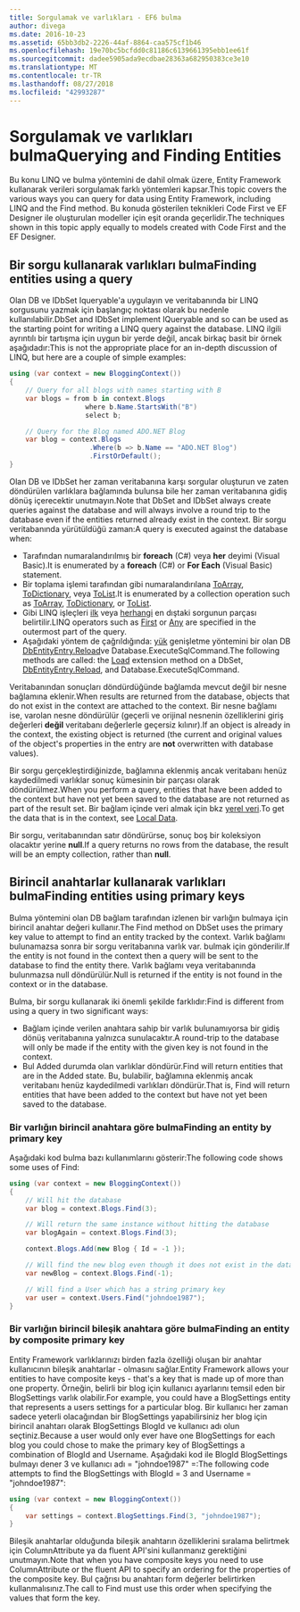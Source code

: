 ```yaml
---
title: Sorgulamak ve varlıkları - EF6 bulma
author: divega
ms.date: 2016-10-23
ms.assetid: 65bb3db2-2226-44af-8864-caa575cf1b46
ms.openlocfilehash: 19e70bc5bcfdd0c81186c6139661395ebb1ee61f
ms.sourcegitcommit: dadee5905ada9ecdbae28363a682950383ce3e10
ms.translationtype: MT
ms.contentlocale: tr-TR
ms.lasthandoff: 08/27/2018
ms.locfileid: "42993287"
---
```

# <a name="querying-and-finding-entities"></a><span data-ttu-id="4aecd-102">Sorgulamak ve varlıkları bulma</span><span class="sxs-lookup"><span data-stu-id="4aecd-102">Querying and Finding Entities</span></span>
<span data-ttu-id="4aecd-103">Bu konu LINQ ve bulma yöntemini de dahil olmak üzere, Entity Framework kullanarak verileri sorgulamak farklı yöntemleri kapsar.</span><span class="sxs-lookup"><span data-stu-id="4aecd-103">This topic covers the various ways you can query for data using Entity Framework, including LINQ and the Find method.</span></span> <span data-ttu-id="4aecd-104">Bu konuda gösterilen teknikleri Code First ve EF Designer ile oluşturulan modeller için eşit oranda geçerlidir.</span><span class="sxs-lookup"><span data-stu-id="4aecd-104">The techniques shown in this topic apply equally to models created with Code First and the EF Designer.</span></span>  

## <a name="finding-entities-using-a-query"></a><span data-ttu-id="4aecd-105">Bir sorgu kullanarak varlıkları bulma</span><span class="sxs-lookup"><span data-stu-id="4aecd-105">Finding entities using a query</span></span>  

<span data-ttu-id="4aecd-106">Olan DB ve IDbSet Iqueryable'a uygulayın ve veritabanında bir LINQ sorgusunu yazmak için başlangıç noktası olarak bu nedenle kullanılabilir.</span><span class="sxs-lookup"><span data-stu-id="4aecd-106">DbSet and IDbSet implement IQueryable and so can be used as the starting point for writing a LINQ query against the database.</span></span> <span data-ttu-id="4aecd-107">LINQ ilgili ayrıntılı bir tartışma için uygun bir yerde değil, ancak birkaç basit bir örnek aşağıdadır:</span><span class="sxs-lookup"><span data-stu-id="4aecd-107">This is not the appropriate place for an in-depth discussion of LINQ, but here are a couple of simple examples:</span></span>  

``` csharp
using (var context = new BloggingContext())
{
    // Query for all blogs with names starting with B
    var blogs = from b in context.Blogs
                   where b.Name.StartsWith("B")
                   select b;

    // Query for the Blog named ADO.NET Blog
    var blog = context.Blogs
                    .Where(b => b.Name == "ADO.NET Blog")
                    .FirstOrDefault();
}
```  

<span data-ttu-id="4aecd-108">Olan DB ve IDbSet her zaman veritabanına karşı sorgular oluşturun ve zaten döndürülen varlıklara bağlamında bulunsa bile her zaman veritabanına gidiş dönüş içerecektir unutmayın.</span><span class="sxs-lookup"><span data-stu-id="4aecd-108">Note that DbSet and IDbSet always create queries against the database and will always involve a round trip to the database even if the entities returned already exist in the context.</span></span> <span data-ttu-id="4aecd-109">Bir sorgu veritabanında yürütüldüğü zaman:</span><span class="sxs-lookup"><span data-stu-id="4aecd-109">A query is executed against the database when:</span></span>  

- <span data-ttu-id="4aecd-110">Tarafından numaralandırılmış bir **foreach** (C#) veya **her** deyimi (Visual Basic).</span><span class="sxs-lookup"><span data-stu-id="4aecd-110">It is enumerated by a **foreach** (C#) or **For Each** (Visual Basic) statement.</span></span>  
- <span data-ttu-id="4aecd-111">Bir toplama işlemi tarafından gibi numaralandırılana [ToArray](https://msdn.microsoft.com/library/bb298736), [ToDictionary](https://msdn.microsoft.com/library/system.linq.enumerable.todictionary), veya [ToList](https://msdn.microsoft.com/library/bb342261).</span><span class="sxs-lookup"><span data-stu-id="4aecd-111">It is enumerated by a collection operation such as [ToArray](https://msdn.microsoft.com/library/bb298736), [ToDictionary](https://msdn.microsoft.com/library/system.linq.enumerable.todictionary), or [ToList](https://msdn.microsoft.com/library/bb342261).</span></span>  
- <span data-ttu-id="4aecd-112">Gibi LINQ işleçleri [ilk](https://msdn.microsoft.com/library/bb291976) veya [herhangi](https://msdn.microsoft.com/library/bb337697) en dıştaki sorgunun parçası belirtilir.</span><span class="sxs-lookup"><span data-stu-id="4aecd-112">LINQ operators such as [First](https://msdn.microsoft.com/library/bb291976) or [Any](https://msdn.microsoft.com/library/bb337697) are specified in the outermost part of the query.</span></span>  
- <span data-ttu-id="4aecd-113">Aşağıdaki yöntem de çağrıldığında: [yük](https://msdn.microsoft.com/library/system.data.entity.dbextensions.load) genişletme yöntemini bir olan DB [DbEntityEntry.Reload](https://msdn.microsoft.com/library/system.data.entity.infrastructure.dbentityentry.reload.aspx)ve Database.ExecuteSqlCommand.</span><span class="sxs-lookup"><span data-stu-id="4aecd-113">The following methods are called: the [Load](https://msdn.microsoft.com/library/system.data.entity.dbextensions.load) extension method on a DbSet, [DbEntityEntry.Reload](https://msdn.microsoft.com/library/system.data.entity.infrastructure.dbentityentry.reload.aspx), and Database.ExecuteSqlCommand.</span></span>  

<span data-ttu-id="4aecd-114">Veritabanından sonuçları döndürdüğünde bağlamda mevcut değil bir nesne bağlamına eklenir.</span><span class="sxs-lookup"><span data-stu-id="4aecd-114">When results are returned from the database, objects that do not exist in the context are attached to the context.</span></span> <span data-ttu-id="4aecd-115">Bir nesne bağlamı ise, varolan nesne döndürülür (geçerli ve orijinal nesnenin özelliklerini giriş değerleri **değil** veritabanı değerlerle geçersiz kılınır).</span><span class="sxs-lookup"><span data-stu-id="4aecd-115">If an object is already in the context, the existing object is returned (the current and original values of the object's properties in the entry are **not** overwritten with database values).</span></span>  

<span data-ttu-id="4aecd-116">Bir sorgu gerçekleştirdiğinizde, bağlamına eklenmiş ancak veritabanı henüz kaydedilmedi varlıklar sonuç kümesinin bir parçası olarak döndürülmez.</span><span class="sxs-lookup"><span data-stu-id="4aecd-116">When you perform a query, entities that have been added to the context but have not yet been saved to the database are not returned as part of the result set.</span></span> <span data-ttu-id="4aecd-117">Bir bağlam içinde veri almak için bkz [yerel veri](~/ef6/querying/local-data.md).</span><span class="sxs-lookup"><span data-stu-id="4aecd-117">To get the data that is in the context, see [Local Data](~/ef6/querying/local-data.md).</span></span>  

<span data-ttu-id="4aecd-118">Bir sorgu, veritabanından satır döndürürse, sonuç boş bir koleksiyon olacaktır yerine **null**.</span><span class="sxs-lookup"><span data-stu-id="4aecd-118">If a query returns no rows from the database, the result will be an empty collection, rather than **null**.</span></span>  

## <a name="finding-entities-using-primary-keys"></a><span data-ttu-id="4aecd-119">Birincil anahtarlar kullanarak varlıkları bulma</span><span class="sxs-lookup"><span data-stu-id="4aecd-119">Finding entities using primary keys</span></span>  

<span data-ttu-id="4aecd-120">Bulma yöntemini olan DB bağlam tarafından izlenen bir varlığın bulmaya için birincil anahtar değeri kullanır.</span><span class="sxs-lookup"><span data-stu-id="4aecd-120">The Find method on DbSet uses the primary key value to attempt to find an entity tracked by the context.</span></span> <span data-ttu-id="4aecd-121">Varlık bağlamı bulunamazsa sonra bir sorgu veritabanına varlık var. bulmak için gönderilir.</span><span class="sxs-lookup"><span data-stu-id="4aecd-121">If the entity is not found in the context then a query will be sent to the database to find the entity there.</span></span> <span data-ttu-id="4aecd-122">Varlık bağlamı veya veritabanında bulunmazsa null döndürülür.</span><span class="sxs-lookup"><span data-stu-id="4aecd-122">Null is returned if the entity is not found in the context or in the database.</span></span>  

<span data-ttu-id="4aecd-123">Bulma, bir sorgu kullanarak iki önemli şekilde farklıdır:</span><span class="sxs-lookup"><span data-stu-id="4aecd-123">Find is different from using a query in two significant ways:</span></span>  

- <span data-ttu-id="4aecd-124">Bağlam içinde verilen anahtara sahip bir varlık bulunamıyorsa bir gidiş dönüş veritabanına yalnızca sunulacaktır.</span><span class="sxs-lookup"><span data-stu-id="4aecd-124">A round-trip to the database will only be made if the entity with the given key is not found in the context.</span></span>  
- <span data-ttu-id="4aecd-125">Bul Added durumda olan varlıklar döndürür.</span><span class="sxs-lookup"><span data-stu-id="4aecd-125">Find will return entities that are in the Added state.</span></span> <span data-ttu-id="4aecd-126">Bu, bulabilir, bağlamına eklenmiş ancak veritabanı henüz kaydedilmedi varlıkları döndürür.</span><span class="sxs-lookup"><span data-stu-id="4aecd-126">That is, Find will return entities that have been added to the context but have not yet been saved to the database.</span></span>  
### <a name="finding-an-entity-by-primary-key"></a><span data-ttu-id="4aecd-127">Bir varlığın birincil anahtara göre bulma</span><span class="sxs-lookup"><span data-stu-id="4aecd-127">Finding an entity by primary key</span></span>  

<span data-ttu-id="4aecd-128">Aşağıdaki kod bulma bazı kullanımlarını gösterir:</span><span class="sxs-lookup"><span data-stu-id="4aecd-128">The following code shows some uses of Find:</span></span>  

``` csharp
using (var context = new BloggingContext())
{
    // Will hit the database
    var blog = context.Blogs.Find(3);

    // Will return the same instance without hitting the database
    var blogAgain = context.Blogs.Find(3);

    context.Blogs.Add(new Blog { Id = -1 });

    // Will find the new blog even though it does not exist in the database
    var newBlog = context.Blogs.Find(-1);

    // Will find a User which has a string primary key
    var user = context.Users.Find("johndoe1987");
}
```  

### <a name="finding-an-entity-by-composite-primary-key"></a><span data-ttu-id="4aecd-129">Bir varlığın birincil bileşik anahtara göre bulma</span><span class="sxs-lookup"><span data-stu-id="4aecd-129">Finding an entity by composite primary key</span></span>  

<span data-ttu-id="4aecd-130">Entity Framework varlıklarınızı birden fazla özelliği oluşan bir anahtar kullanıcının bileşik anahtarlar - olmasını sağlar.</span><span class="sxs-lookup"><span data-stu-id="4aecd-130">Entity Framework allows your entities to have composite keys - that's a key that is made up of more than one property.</span></span> <span data-ttu-id="4aecd-131">Örneğin, belirli bir blog için kullanıcı ayarlarını temsil eden bir BlogSettings varlık olabilir.</span><span class="sxs-lookup"><span data-stu-id="4aecd-131">For example, you could have a BlogSettings entity that represents a users settings for a particular blog.</span></span> <span data-ttu-id="4aecd-132">Bir kullanıcı her zaman sadece yeterli olacağından bir BlogSettings yapabilirsiniz her blog için birincil anahtarı olarak BlogSettings BlogId ve kullanıcı adı olun seçtiniz.</span><span class="sxs-lookup"><span data-stu-id="4aecd-132">Because a user would only ever have one BlogSettings for each blog you could chose to make the primary key of BlogSettings a combination of BlogId and Username.</span></span> <span data-ttu-id="4aecd-133">Aşağıdaki kod ile BlogId BlogSettings bulmayı dener 3 ve kullanıcı adı = "johndoe1987" =:</span><span class="sxs-lookup"><span data-stu-id="4aecd-133">The following code attempts to find the BlogSettings with BlogId = 3 and Username = "johndoe1987":</span></span>  

``` csharp  
using (var context = new BloggingContext())
{
    var settings = context.BlogSettings.Find(3, "johndoe1987");
}
```  

<span data-ttu-id="4aecd-134">Bileşik anahtarlar olduğunda bileşik anahtarın özelliklerini sıralama belirtmek için ColumnAttribute ya da fluent API'sini kullanmanız gerektiğini unutmayın.</span><span class="sxs-lookup"><span data-stu-id="4aecd-134">Note that when you have composite keys you need to use ColumnAttribute or the fluent API to specify an ordering for the properties of the composite key.</span></span> <span data-ttu-id="4aecd-135">Bul çağrısı bu anahtarı form değerler belirtirken kullanmalısınız.</span><span class="sxs-lookup"><span data-stu-id="4aecd-135">The call to Find must use this order when specifying the values that form the key.</span></span>  
